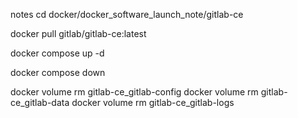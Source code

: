 notes
cd docker/docker_software_launch_note/gitlab-ce

docker pull gitlab/gitlab-ce:latest

docker compose up -d

docker compose down

docker volume rm gitlab-ce_gitlab-config
docker volume rm gitlab-ce_gitlab-data
docker volume rm gitlab-ce_gitlab-logs
